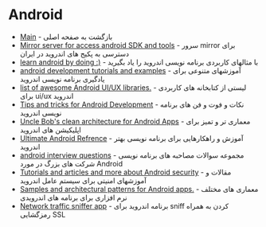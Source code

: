 # Android 

- [Main](./README.md) - بازگشت به صفحه اصلی 
- [Mirror server for access android SDK and tools](http://android.hive.ir) - سرور mirror برای دسترسی به پکیج های اندروید در ایران
- [learn android by doing :)](http://androidtutorialpoint.com) - با مثالهای کاربردی برنامه نویسی اندروید را یاد بگیرید
- [android development tutorials and examples](http://vogella.com) - آموزشهای متنوعی برای یادگیری برنامه نویسی اندروید
- [list of awesome Android UI/UX libraries.](http://github.com/wasabeef/awesome-android-ui) - لیستی از کتابخانه های کاربردی برای ui/ux اندروید
- [Tips and tricks for Android Development](http://github.com/nisrulz/android-tips-tricks) - نکات و فوت و فن های برنامه نویسی اندروید
- [Uncle Bob's clean architecture for Android Apps](http://github.com/android10/Android-CleanArchitecture) -  معماری تر و تمیز برای اپلیکیشن های اندروید
- [Ultimate Android Refrence](http://github.com/aritraroy/UltimateAndroidReference) - آموزش و راهکارهایی برای برنامه نویسی بهتر اندروید
- [android interview questions](http://github.com/JackyAndroid/AndroidInterview-Q-A/tree/master/english) - مجموعه سوالات مصاحبه های برنامه نویسی شرکت های بزرگ در مورد Android 
- [Tutorials and articles and more about Android security](http://droidsec.org/wiki/) - مقالات و آموزشهای امنیتی برای سیستم عامل اندروید
- [Samples and architectural patterns for Android apps.](http://github.com/googlesamples/android-architecture) - معماری های مختلف نرم افزاری برای برنامه های اندرویدی
- [Network traffic sniffer app](http://play.google.com/store/apps/details?id=app.greyshirts.sslcapture&hl=en) - برنامه اندروید برای sniff کردن به همراه رمزگشایی SSL
